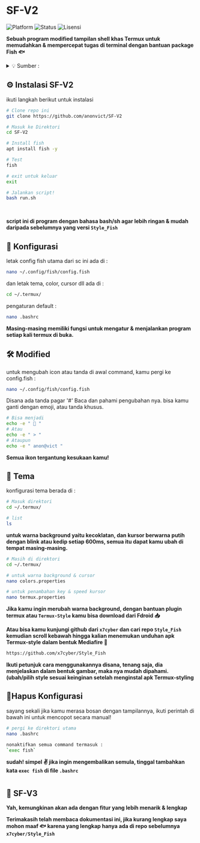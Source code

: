 # SF-V2
![Platform](https://img.shields.io/badge/platform-Termux-red)
![Status](https://img.shields.io/badge/status-active-brightgreen)
![Lisensi](https://img.shields.io/badge/license-MIT-blue)

**Sebuah program modified tampilan shell khas Termux untuk memudahkan & mempercepat tugas di terminal dengan bantuan package Fish 🐟**
<details>
  <summary>💡 Sumber :</summary>
<br>
  
 - *Di kode oleh **x7cyber** (@cyberm_)*  
 - *Disederhanakan oleh **(@anonvict)***
</details>


## ⚙️ Instalasi SF-V2
ikuti langkah berikut untuk instalasi

```bash
# Clone repo ini
git clone https://github.com/anonvict/SF-V2

# Masuk ke Direktori
cd SF-V2

# Install fish
apt install fish -y

# Test
fish

# exit untuk keluar 
exit

# Jalankan script!
bash run.sh
```
<br>

**script ini di program dengan bahasa bash/sh agar lebih ringan & mudah daripada sebelumnya yang versi `Style_Fish`**

## 📝 Konfigurasi
letak config fish utama dari sc ini ada di :
```bash
nano ~/.config/fish/config.fish
```
dan letak tema, color, cursor dll ada di :
```bash
cd ~/.termux/
```
pengaturan default :
```bash
nano .bashrc
```
**Masing-masing memiliki fungsi untuk mengatur & menjalankan program setiap kali termux di buka.**

## 🛠️ Modified
untuk mengubah icon atau tanda di awal command, kamu pergi ke config.fish :
```bash
nano ~/.config/fish/config.fish
```
Disana ada tanda pagar '#' Baca dan pahami pengubahan nya. bisa kamu ganti dengan emoji, atau tanda khusus.
```bash
# Bisa menjadi
echo -e " 🦊 "
# Atau
echo -e " > "
# Ataupun
echo -e " anon@vict "
```
**Semua ikon tergantung kesukaan kamu!**

## 🎨 Tema
konfigurasi tema berada di :
```bash
# Masuk direktori
cd ~/.termux/

# list
ls
```
**untuk warna background yaitu kecoklatan, dan kursor berwarna putih dengan blink atau kedip setiap 600ms, semua itu dapat kamu ubah di tempat masing-masing.**

```bash
# Masih di direktori
cd ~/.termux/

# untuk warna background & cursor
nano colors.properties

# untuk penambahan key & speed kursor
nano termux.properties
```
**Jika kamu ingin merubah warna background, dengan bantuan plugin termux atau `Termux-Style` kamu bisa download dari Fdroid 📥**

**Atau bisa kamu kunjungi github dari `x7cyber` dan cari repo `Style_Fish` kemudian scroll kebawah hingga kalian menemukan unduhan apk Termux-style dalam bentuk Mediafire 🚀**
```bash
https://github.com/x7cyber/Style_Fish
```
**Ikuti petunjuk cara menggunakannya disana, tenang saja, dia menjelaskan dalam bentuk gambar, maka nya mudah dipahami. (ubah/pilih style sesuai keinginan setelah menginstal apk Termux-styling**

## 🔺Hapus Konfigurasi
sayang sekali jika kamu merasa bosan dengan tampilannya, ikuti perintah di bawah ini untuk mencopot secara manual!
```bash
# pergi ke direktori utama
nano .bashrc

nonaktifkan semua command termasuk :
`exec fish`
```
**sudah! simpel ✌️ jika ingin mengembalikan semula, tinggal tambahkan kata `exec fish` di file `.bashrc`**
#
## 🧐 SF-V3
**Yah, kemungkinan akan ada dengan fitur yang lebih menarik & lengkap**

**Terimakasih telah membaca dokumentasi ini, jika kurang lengkap saya mohon maaf 🐟 karena yang lengkap hanya ada di repo sebelumnya `x7cyber/Style_Fish`**

